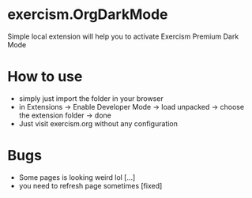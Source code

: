 # exercism.OrgDarkMode
Simple local extension will help you to activate Exercism Premium Dark Mode
# How to use 
* simply just import the folder in your browser 
* in Extensions -> Enable Developer Mode -> load unpacked -> choose the extension folder -> done 
* Just visit exercism.org without any configuration
# Bugs
* Some pages is looking weird lol [...]
* you need to refresh page sometimes [fixed]
